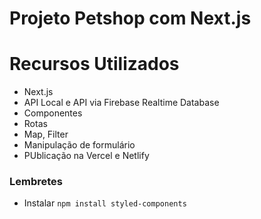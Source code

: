 # Projeto Petshop com Next.js

# Recursos Utilizados

- Next.js
- API Local e API via Firebase Realtime Database
- Componentes
- Rotas
- Map, Filter
- Manipulação de formulário
- PUblicação na Vercel e Netlify

### Lembretes

- Instalar `npm install styled-components`
